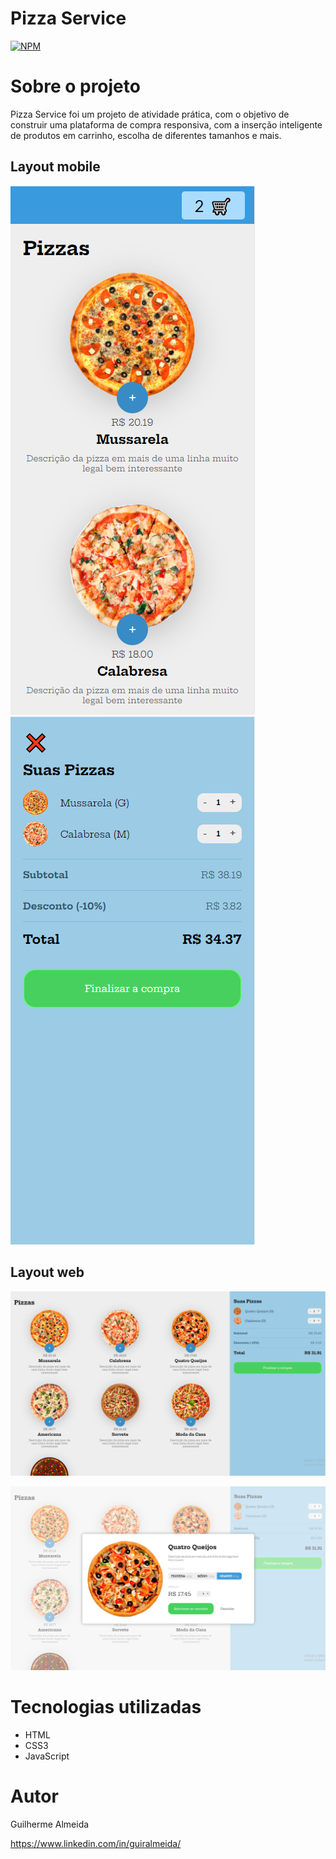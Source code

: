 # Pizza Service
[![NPM](https://img.shields.io/npm/l/react)](https://github.com/GuilhermeAlmeidaDeveloper/pizza-service/blob/main/license) 

# Sobre o projeto


Pizza Service foi um projeto de atividade prática, com o objetivo de construir uma plataforma de compra responsiva, com a inserção inteligente de produtos em carrinho, escolha de diferentes tamanhos e mais.


## Layout mobile
![Mobile 1](https://github.com/GuilhermeAlmeidaDeveloper/pizza-service/blob/main/images/tela%20principal%20mobile.png) ![Mobile 2](https://github.com/GuilhermeAlmeidaDeveloper/pizza-service/blob/main/images/carrinho%20aberto%20mobile.png)

## Layout web
![Web 1](https://github.com/GuilhermeAlmeidaDeveloper/pizza-service/blob/main/images/tela%20principal.png)

![Web 2](https://github.com/GuilhermeAlmeidaDeveloper/pizza-service/blob/main/images/modal.png)


# Tecnologias utilizadas
- HTML
- CSS3
- JavaScript


# Autor

Guilherme Almeida

https://www.linkedin.com/in/guiralmeida/
